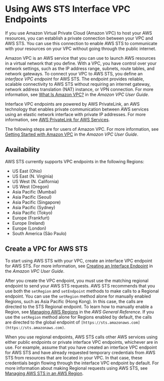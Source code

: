 # Using AWS STS Interface VPC Endpoints<a name="id_credentials_sts_vpce"></a>

If you use Amazon Virtual Private Cloud \(Amazon VPC\) to host your AWS resources, you can establish a private connection between your VPC and AWS STS\. You can use this connection to enable AWS STS to communicate with your resources on your VPC without going through the public internet\.

Amazon VPC is an AWS service that you can use to launch AWS resources in a virtual network that you define\. With a VPC, you have control over your network settings, such as the IP address range, subnets, route tables, and network gateways\. To connect your VPC to AWS STS, you define an *interface VPC endpoint* for AWS STS\. The endpoint provides reliable, scalable connectivity to AWS STS without requiring an internet gateway, network address translation \(NAT\) instance, or VPN connection\. For more information, see [What Is Amazon VPC?](https://docs.aws.amazon.com/vpc/latest/userguide/VPC_Introduction.html) in the *Amazon VPC User Guide*\.

Interface VPC endpoints are powered by AWS PrivateLink, an AWS technology that enables private communication between AWS services using an elastic network interface with private IP addresses\. For more information, see [AWS PrivateLink for AWS Services](https://docs.aws.amazon.com/vpc/latest/userguide/vpce-interface.html)\.

The following steps are for users of Amazon VPC\. For more information, see [Getting Started with Amazon VPC](https://docs.aws.amazon.com/vpc/latest/userguide/GetStarted.html) in the *Amazon VPC User Guide*\.

## Availability<a name="id_credentials_sts_vpce_availability"></a>

AWS STS currently supports VPC endpoints in the following Regions:
+ US East \(Ohio\)
+ US East \(N\. Virginia\)
+ US West \(N\. California\)
+ US West \(Oregon\)
+ Asia Pacific \(Mumbai\)
+ Asia Pacific \(Seoul\)
+ Asia Pacific \(Singapore\)
+ Asia Pacific \(Sydney\)
+ Asia Pacific \(Tokyo\)
+ Europe \(Frankfurt\)
+ Europe \(Ireland\)
+ Europe \(London\)
+ South America \(São Paulo\)

## Create a VPC for AWS STS<a name="id_credentials_sts_vpce_create"></a>

To start using AWS STS with your VPC, create an interface VPC endpoint for AWS STS\. For more information, see [Creating an Interface Endpoint](https://docs.aws.amazon.com/vpc/latest/userguide/vpce-interface.html) in the *Amazon VPC User Guide*\.

After you create the VPC endpoint, you must use the matching regional endpoint to send your AWS STS requests\. AWS STS recommends that you use both the `setRegion` and `setEndpoint` methods to make calls to a Regional endpoint\. You can use the `setRegion` method alone for manually enabled Regions, such as Asia Pacific \(Hong Kong\)\. In this case, the calls are directed to the STS Regional endpoint\. To learn how to manually enable a Region, see [Managing AWS Regions](https://docs.aws.amazon.com/general/latest/gr/rande-manage.html) in the *AWS General Reference*\. If you use the `setRegion` method alone for Regions enabled by default, the calls are directed to the global endpoint of `[https://sts.amazonaws.com](https://sts.amazonaws.com)`\.

When you use regional endpoints, AWS STS calls other AWS services using either public endpoints or private interface VPC endpoints, whichever are in use\. For example, assume that you have created an interface VPC endpoint for AWS STS and have already requested temporary credentials from AWS STS from resources that are located in your VPC\. In that case, these credentials begin flowing through the interface VPC endpoint by default\. For more information about making Regional requests using AWS STS, see [Managing AWS STS in an AWS Region](id_credentials_temp_enable-regions.md)\.